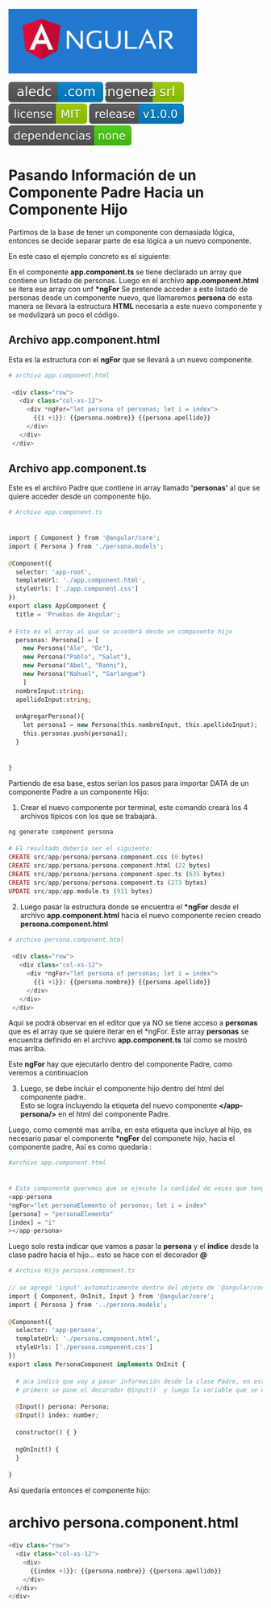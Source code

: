 ![Angular](https://github.com/aledc7/Angular/blob/master/resources/angular.png?raw=true)


[![aledc.tk](https://github.com/aledc7/Scrum-Certification/blob/master/recursos/aledc.com.svg)](https://aledc.tk)
[![ingenea.com.ar](https://github.com/aledc7/Scrum-Certification/blob/master/recursos/ingenea.svg)](http://ingenea.com.ar)
[![License](https://github.com/aledc7/Scrum-Certification/blob/master/recursos/mit-license.svg)](https://aledc.com)
[![GitHub release](https://github.com/aledc7/Scrum-Certification/blob/master/recursos/release.svg)](https://aledc.com)
[![Dependencies](https://github.com/aledc7/Scrum-Certification/blob/master/recursos/dependencias-none.svg)](https://aledc.com)


# Pasando Información de un Componente Padre Hacia un Componente Hijo



Partimos de la base de tener un componente con demasiada lógica, entonces se decide separar parte de esa lógica a un nuevo componente.


En este caso el ejemplo concreto es el siguiente:

 En el componente __app.component.ts__ se tiene declarado un array que contiene un listado de personas.
 Luego en el archivo __app.component.html__ se itera ese array con unf __*ngFor__
 Se pretende acceder a este listado de personas desde un componente nuevo, que llamaremos __persona__ de esta manera se llevará la estructura __HTML__ necesaria a este nuevo componente y se modulizará un poco el código.
 
 
 ## Archivo  app.component.html
 
 Esta es la estructura con el __ngFor__ que se llevará a un nuevo componente.
 
 ```php
# archivo app.component.html

  <div class="row">
    <div class="col-xs-12">
      <div *ngFor="let persona of personas; let i = index">
        {{i +1}}: {{persona.nombre}} {{persona.apellido}}
      </div>
    </div>
  </div>
````

## Archivo app.component.ts

Este es el archivo Padre que contiene in array llamado __'personas'__ al que se quiere acceder desde un componente hijo.

```php
# Archivo app.component.ts


import { Component } from '@angular/core';
import { Persona } from './persona.models';

@Component({
  selector: 'app-root',
  templateUrl: './app.component.html',
  styleUrls: ['./app.component.css']
})
export class AppComponent {
  title = 'Pruebas de Angular';

# Este es el array al que se accederá desde un componente hijo
  personas: Persona[] = [
    new Persona("Ale", "Dc"),
    new Persona("Pablo", "Salut"),
    new Persona("Abel", "Ranni"),
    new Persona("Nahuel", "Sarlangue")
    ]
  nombreInput:string;
  apellidoInput:string;

  onAgregarPersona(){
    let persona1 = new Persona(this.nombreInput, this.apellidoInput);
    this.personas.push(persona1);
  }


}
```


Partiendo de esa base, estos serían los pasos para importar DATA de un componente Padre a un componente Hijo: 
 
 
 
 1. Crear el nuevo componente por terminal, este comando creará  los 4 archivos tipicos con los que se trabajará.
 
 
 ```php
 ng generate component persona
 
 # El resultado debería ser el siguiente:
CREATE src/app/persona/persona.component.css (0 bytes)
CREATE src/app/persona/persona.component.html (22 bytes)
CREATE src/app/persona/persona.component.spec.ts (635 bytes)
CREATE src/app/persona/persona.component.ts (273 bytes)
UPDATE src/app/app.module.ts (911 bytes) 
````

2. Luego pasar la estructura donde se encuentra el __*ngFor__ desde el archivo __app.component.html__ hacia el nuevo componente recien creado __persona.component.html__  

 
 ```php
# archivo persona.component.html

  <div class="row">
    <div class="col-xs-12">
      <div *ngFor="let persona of personas; let i = index">
        {{i +1}}: {{persona.nombre}} {{persona.apellido}}
      </div>
    </div>
  </div>
```` 


Aquí se podrá observar en el editor que ya NO se tiene acceso a __personas__ que es el array que se quiere iterar en el *ngFor. Este array __personas__  se encuentra definido en el archivo __app.component.ts__ tal como se mostró mas arriba.

Este __ngFor__ hay que ejecutarlo dentro del componente Padre, como veremos a continuacion


3. Luego, se debe incluir el componente hijo dentro del html del componente padre.  
Esto se logra incluyendo la etiqueta del nuevo componente __<app-persona /></app-persona/>__  en el html del componente Padre.
 
Luego, como comenté mas arriba, en esta etiqueta que incluye al hijo, es necesario  pasar el componente __*ngFor__  del componete hijo, hacia el componente padre,   Así es como quedaría :   


```php
#archivo app.component.html 


# Este componente queremos que se ejecute la cantidad de veces que tengamos en el arreglo de personas.   
<app-persona
*ngFor="let personaElemento of personas; let i = index"
[persona] = "personaElemento"
[index] = "i"
></app-persona>

````



Luego solo resta indicar que vamos a pasar la __persona__ y el __indice__ desde la clase padre hacia el hijo... esto se hace con el decorador __@__   


```php
# Archivo Hijo persona.component.ts

// se agregó 'input' automaticamente dentro del objeto de '@angular/core'
import { Component, OnInit, Input } from '@angular/core';
import { Persona } from '../persona.models';

@Component({
  selector: 'app-persona',
  templateUrl: './persona.component.html',
  styleUrls: ['./persona.component.css']
})
export class PersonaComponent implements OnInit {

  # aca indico que voy a pasar información desde la clase Padre, en este caso la clase Padre es app.component
  # primero se pone el decorador @input()  y luego la variable que se quera recibir, en este caso 'persona: Persona'
  
  @Input() persona: Persona;
  @Input() index: number;

  constructor() { }

  ngOnInit() {
  }

}
````


Así quedaría entonces el componente hijo:   

# archivo persona.component.html

```php
<div class="row">
  <div class="col-xs-12">
    <div>
      {{index +1}}: {{persona.nombre}} {{persona.apellido}}
    </div>
  </div>
</div>

````
















